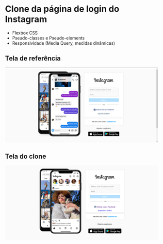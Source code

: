 # Clone da página de login do Instagram

* Flexbox CSS
* Pseudo-classes e Pseudo-elements
* Responsividade (Media Query, medidas dinâmicas)


## Tela de referência

![Instagram login](assets/img/Tela%20de%20referencia.png)

## Tela do clone 

![Instagram login clone](assets/img/Tela%20do%20clone.png)